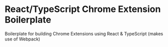 # React/TypeScript Chrome Extension Boilerplate

Boilerplate for building Chrome Extensions using React & TypeScript (makes use of Webpack)
